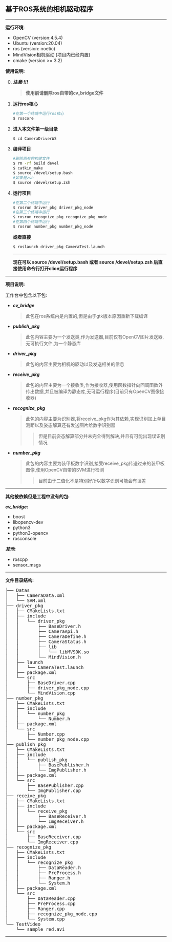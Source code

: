 ## 基于ROS系统的相机驱动程序

<hr>

**运行环境**:

- OpenCV (version:4.5.4)
- Ubuntu (version:20.04)
- ros (version: noetic)
- MindVision相机驱动 (项目内已经内置)
- cmake (version >= 3.2)

**使用说明:**

0. **_注意:!!!_**

   >**使用前请删除ros自带的cv_bridge文件**

1. **运行ros核心**

   ```bash
   #在第一个终端中运行ros核心
   $ roscore
   ```

2. **进入本文件第一级目录**

   ```bash
   $ cd CameraDriverWS
   ```

3. **编译项目**

   ```bash
   #删除原有的构建文件
   $ rm -rf build devel
   $ catkin_make
   $ source /devel/setup.bash
   #如果是zsh
   $ source /devel/setup.zsh
   ```

4. **运行项目**

   ```bash
   #在第二个终端中运行
   $ rosrun driver_pkg driver_pkg_node 
   #在第三个终端中运行
   $ rosrun recognize_pkg recognize_pkg_node
   #在第四个终端中运行
   $ rosrun number_pkg number_pkg_node
   ```

   **或者直接**
   
   ```bash
   $ roslaunch driver_pkg CameraTest.launch
   ```
   <hr>
  
   **现在可以 source /devel/setup.bash 或者 source /devel/setup.zsh 后直接使用命令行打开clion运行程序**
   
   
<hr>
   
**项目说明:**


工作台中包含以下包:

- _**cv_bridge**_     
   >此包在ros系统内是内置的,但是由于gtk版本原因重新下载编译
- _**publish_pkg**_
   >此包内容主要为一个发送类,作为发送器,目前仅有OpenCV图片发送器,无可执行文件,为一个静态库
- _**driver_pkg**_  
   >此包的内容主要为相机的驱动以及发送相关的信息
- _**receive_pkg**_ 
   >此包的内容主要为一个接收类,作为接收器,使用函数指针向回调函数外传出数据,并且被编译为静态库,无可运行程序(目前只有OpenCV图像接收器)
- **_recognize_pkg_**
   >此包的内容主要为识别器,将receive_pkg作为其依赖,实现识别加上单目测距以及姿态解算还有发送图片给数字识别器
   >>但是目前姿态解算部分并未完全得到解决,并且有可能出现误识别情况
- **_number_pkg_** 
   >此包的内容主要为装甲板数字识别,接受receive_pkg传送过来的装甲板图像,使用OpenCV自带的SVM进行检测
   >>目前由于二值化不是特别好所以数字识别可能会有误差
<hr>   
   
**其他被依赖但是工程中没有的包:**

**_cv_bridge:_**

- boost
- libopencv-dev
- python3
- python3-opencv
- rosconsole

**_其他:_**

- roscpp
- sensor_msgs

<hr>


**文件目录结构:**

<pre>
├── Datas
│   ├── CameraData.xml
│   └── SVM.xml
├── driver_pkg
│   ├── CMakeLists.txt
│   ├── include
│   │   └── driver_pkg
│   │       ├── BaseDriver.h
│   │       ├── CameraApi.h
│   │       ├── CameraDefine.h
│   │       ├── CameraStatus.h
│   │       ├── lib
│   │       │   └── libMVSDK.so
│   │       └── MindVision.h
│   ├── launch
│   │   └── CameraTest.launch
│   ├── package.xml
│   └── src
│       ├── BaseDriver.cpp
│       ├── driver_pkg_node.cpp
│       └── MindVision.cpp
├── number_pkg
│   ├── CMakeLists.txt
│   ├── include
│   │   └── number_pkg
│   │       └── Number.h
│   ├── package.xml
│   └── src
│       ├── Number.cpp
│       └── number_pkg_node.cpp
├── publish_pkg
│   ├── CMakeLists.txt
│   ├── include
│   │   └── publish_pkg
│   │       ├── BasePublisher.h
│   │       └── ImgPublisher.h
│   ├── package.xml
│   └── src
│       ├── BasePublisher.cpp
│       └── ImgPublisher.cpp
├── receive_pkg
│   ├── CMakeLists.txt
│   ├── include
│   │   └── receive_pkg
│   │       ├── BaseReceiver.h
│   │       └── ImgReceiver.h
│   ├── package.xml
│   └── src
│       ├── BaseReceiver.cpp
│       └── ImgReceiver.cpp
├── recognize_pkg
│   ├── CMakeLists.txt
│   ├── include
│   │   └── recognize_pkg
│   │       ├── DataReader.h
│   │       ├── PreProcess.h
│   │       ├── Ranger.h
│   │       └── System.h
│   ├── package.xml
│   └── src
│       ├── DataReader.cpp
│       ├── PreProcess.cpp
│       ├── Ranger.cpp
│       ├── recognize_pkg_node.cpp
│       └── System.cpp
└── TestVideo
    └── sample_red.avi
</pre>

<hr>

